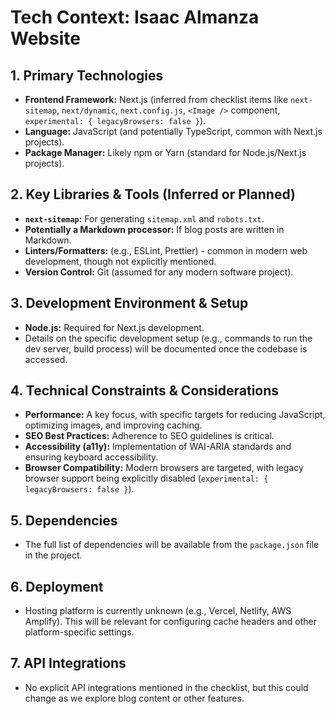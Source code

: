 # Tech Context: Isaac Almanza Website

## 1. Primary Technologies

- **Frontend Framework:** Next.js (inferred from checklist items like `next-sitemap`, `next/dynamic`, `next.config.js`, `<Image />` component, `experimental: { legacyBrowsers: false }`).
- **Language:** JavaScript (and potentially TypeScript, common with Next.js projects).
- **Package Manager:** Likely npm or Yarn (standard for Node.js/Next.js projects).

## 2. Key Libraries & Tools (Inferred or Planned)

- **`next-sitemap`:** For generating `sitemap.xml` and `robots.txt`.
- **Potentially a Markdown processor:** If blog posts are written in Markdown.
- **Linters/Formatters:** (e.g., ESLint, Prettier) - common in modern web development, though not explicitly mentioned.
- **Version Control:** Git (assumed for any modern software project).

## 3. Development Environment & Setup

- **Node.js:** Required for Next.js development.
- Details on the specific development setup (e.g., commands to run the dev server, build process) will be documented once the codebase is accessed.

## 4. Technical Constraints & Considerations

- **Performance:** A key focus, with specific targets for reducing JavaScript, optimizing images, and improving caching.
- **SEO Best Practices:** Adherence to SEO guidelines is critical.
- **Accessibility (a11y):** Implementation of WAI-ARIA standards and ensuring keyboard accessibility.
- **Browser Compatibility:** Modern browsers are targeted, with legacy browser support being explicitly disabled (`experimental: { legacyBrowsers: false }`).

## 5. Dependencies

- The full list of dependencies will be available from the `package.json` file in the project.

## 6. Deployment

- Hosting platform is currently unknown (e.g., Vercel, Netlify, AWS Amplify). This will be relevant for configuring cache headers and other platform-specific settings.

## 7. API Integrations

- No explicit API integrations mentioned in the checklist, but this could change as we explore blog content or other features.
